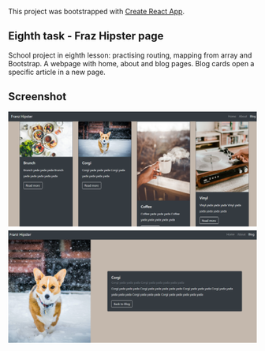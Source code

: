 This project was bootstrapped with [Create React App](https://github.com/facebook/create-react-app).

## Eighth task - Fraz Hipster page

School project in eighth lesson: practising routing, mapping from array and Bootstrap. A webpage with home, about and blog pages. Blog cards open a specific article in a new page.

## Screenshot

![8_routing_hipster](./public/8_screenshot.png?raw=true)
